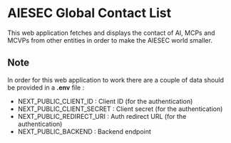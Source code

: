 # AIESEC Global Contact List
This web application fetches and displays the contact of AI, MCPs and MCVPs from other entities in order to make the AIESEC world smaller.

## Note
In order for this web application to work there are a couple of data should be provided in a **.env** file :
 - NEXT_PUBLIC_CLIENT_ID : Client ID (for the authentication)
 - NEXT_PUBLIC_CLIENT_SECRET : Client secret (for the authentication)
 - NEXT_PUBLIC_REDIRECT_URI : Auth redirect URL (for the authentication)
 - NEXT_PUBLIC_BACKEND : Backend endpoint
